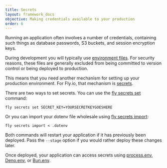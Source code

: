 ```yaml
---
title: Secrets
layout: framework_docs
objective: Making credentials available to your production
order: 6
---
```


Running an application often involves a number of credentials, containing such things as database passwords, S3 buckets, and session encryption keys.

During development you will typically use [environment files](https://nodejs.org/dist/latest-v20.x/docs/api/cli.html#--env-fileconfig).  For security reasons, these files are generally excluded from being committed to version control or being deployed to production.

This means that you need another mechanism for setting up your production environment.  For Fly.io, that mechanism is [secrets](/docs/apps/secrets/).

There are two ways to set secrets.  You can use the [fly secrets set](https://fly.io/docs/flyctl/secrets-set/) command:

```
fly secrets set SECRET_KEY=YOURSECRETKEYGOESHERE
```

Or you can import your dotenv file wholesale using [fly secrets import](https://fly.io/docs/flyctl/secrets-import/):

```
fly secrets import < .dotenv
```

Both commands will restart your application if it has previously been deployed.  Pass the `--stage` option if you would rather deploy these changes later.

Once deployed, your application can access secrets using
[process.env](https://nodejs.org/dist/latest-v8.x/docs/api/process.html#process_process_env),
[Deno.env](https://docs.deno.com/runtime/manual/basics/env_variables), or
[Bun.env](https://bun.sh/guides/runtime/read-env).
